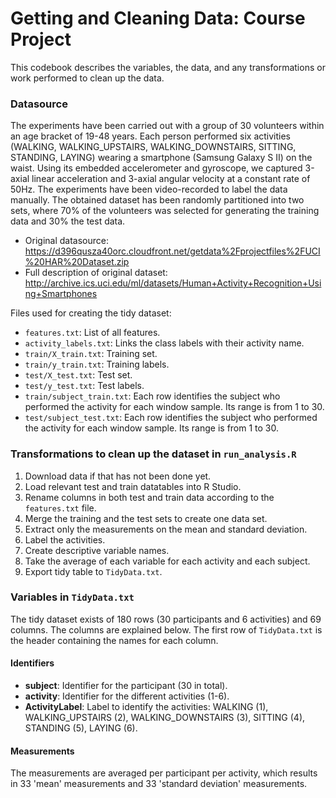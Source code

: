 # Getting and Cleaning Data: Course Project  
This codebook describes the variables, the data, and any transformations or work performed to clean up the data.

### Datasource
The experiments have been carried out with a group of 30 volunteers within an age bracket of 19-48 years. Each person performed six activities (WALKING, WALKING_UPSTAIRS, WALKING_DOWNSTAIRS, SITTING, STANDING, LAYING) wearing a smartphone (Samsung Galaxy S II) on the waist. Using its embedded accelerometer and gyroscope, we captured 3-axial linear acceleration and 3-axial angular velocity at a constant rate of 50Hz. The experiments have been video-recorded to label the data manually. The obtained dataset has been randomly partitioned into two sets, where 70% of the volunteers was selected for generating the training data and 30% the test data. 


* Original datasource: https://d396qusza40orc.cloudfront.net/getdata%2Fprojectfiles%2FUCI%20HAR%20Dataset.zip
* Full description of original dataset: http://archive.ics.uci.edu/ml/datasets/Human+Activity+Recognition+Using+Smartphones

Files used for creating the tidy dataset:  

* `features.txt`: List of all features.  
* `activity_labels.txt`: Links the class labels with their activity name.  
* `train/X_train.txt`: Training set.  
* `train/y_train.txt`: Training labels.  
* `test/X_test.txt`: Test set.  
* `test/y_test.txt`: Test labels.  
* `train/subject_train.txt`: Each row identifies the subject who performed the activity for each window sample. Its range is from 1 to 30.  
* `test/subject_test.txt`: Each row identifies the subject who performed the activity for each window sample. Its range is from 1 to 30.  

### Transformations to clean up the dataset in `run_analysis.R`
1. Download data if that has not been done yet.
2. Load relevant test and train datatables into R Studio.
3. Rename columns in both test and train data according to the `features.txt` file.
4. Merge the training and the test sets to create one data set.
5. Extract only the measurements on the mean and standard deviation.
6. Label the activities.
7. Create descriptive variable names.
8. Take the average of each variable for each activity and each subject.
9. Export tidy table to `TidyData.txt`.


### Variables in `TidyData.txt`
The tidy dataset exists of 180 rows (30 participants and 6 activities) and 69 columns. The columns are explained below. 
The first row of `TidyData.txt` is the header containing the names for each column.

#### Identifiers
* **subject**: Identifier for the participant (30 in total).
* **activity**: Identifier for the different activities (1-6).
* **ActivityLabel**: Label to identify the activities: WALKING (1), WALKING_UPSTAIRS (2), WALKING_DOWNSTAIRS (3), SITTING (4), STANDING (5), LAYING (6).

#### Measurements
The measurements are averaged per participant per activity, which results in 33 'mean' measurements and 33 'standard deviation' measurements. 

